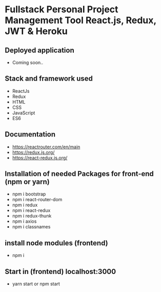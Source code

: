 # Fullstack Personal Project Management Tool React.js, Redux, JWT & Heroku

## Deployed application

- Coming soon..

## Stack and framework used

- ReactJs
- Redux
- HTML
- CSS
- JavaScript
- ES6

## Documentation

- https://reactrouter.com/en/main
- https://redux.js.org/
- https://react-redux.js.org/

## Installation of needed Packages for front-end (npm or yarn)

- npm i bootstrap
- npm i react-router-dom
- npm i redux
- npm i react-redux
- npm i redux-thunk
- npm i axios
- npm i classnames

## install node modules (frontend)

- npm i

## Start in (frontend) localhost:3000

- yarn start or npm start
